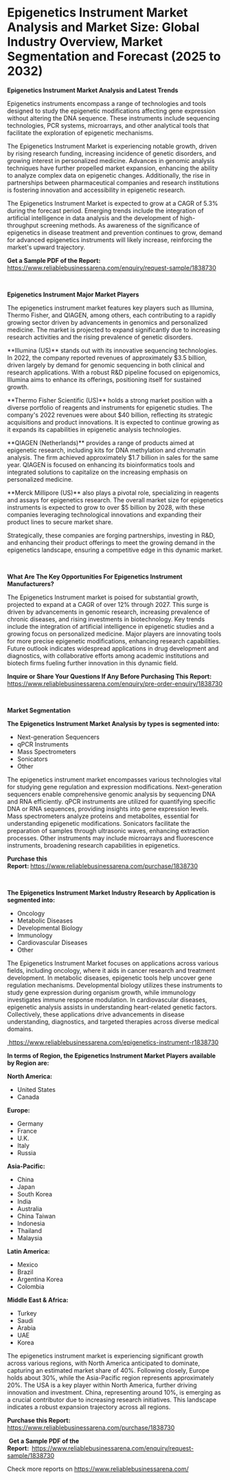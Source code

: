 <p><h1>Epigenetics Instrument Market Analysis and Market Size: Global Industry Overview, Market Segmentation and Forecast (2025 to 2032)</h1></p><p><strong>Epigenetics Instrument Market Analysis and Latest Trends</strong></p>
<p><p>Epigenetics instruments encompass a range of technologies and tools designed to study the epigenetic modifications affecting gene expression without altering the DNA sequence. These instruments include sequencing technologies, PCR systems, microarrays, and other analytical tools that facilitate the exploration of epigenetic mechanisms. </p><p>The Epigenetics Instrument Market is experiencing notable growth, driven by rising research funding, increasing incidence of genetic disorders, and growing interest in personalized medicine. Advances in genomic analysis techniques have further propelled market expansion, enhancing the ability to analyze complex data on epigenetic changes. Additionally, the rise in partnerships between pharmaceutical companies and research institutions is fostering innovation and accessibility in epigenetic research.</p><p>The Epigenetics Instrument Market is expected to grow at a CAGR of 5.3% during the forecast period. Emerging trends include the integration of artificial intelligence in data analysis and the development of high-throughput screening methods. As awareness of the significance of epigenetics in disease treatment and prevention continues to grow, demand for advanced epigenetics instruments will likely increase, reinforcing the market's upward trajectory.</p></p>
<p><strong>Get a Sample PDF of the Report:&nbsp;</strong> <a href="https://www.reliablebusinessarena.com/enquiry/request-sample/1838730?utm_campaign=3201&utm_medium=2&utm_source=Github&utm_content=ia&utm_term=05032025&utm_id=epigenetics-instrument">https://www.reliablebusinessarena.com/enquiry/request-sample/1838730</a></p>
<p>&nbsp;</p>
<p><strong>Epigenetics Instrument Major Market Players</strong></p>
<p><p>The epigenetics instrument market features key players such as Illumina, Thermo Fisher, and QIAGEN, among others, each contributing to a rapidly growing sector driven by advancements in genomics and personalized medicine. The market is projected to expand significantly due to increasing research activities and the rising prevalence of genetic disorders.</p><p>**Illumina (US)** stands out with its innovative sequencing technologies. In 2022, the company reported revenues of approximately $3.5 billion, driven largely by demand for genomic sequencing in both clinical and research applications. With a robust R&D pipeline focused on epigenomics, Illumina aims to enhance its offerings, positioning itself for sustained growth.</p><p>**Thermo Fisher Scientific (US)** holds a strong market position with a diverse portfolio of reagents and instruments for epigenetic studies. The company's 2022 revenues were about $40 billion, reflecting its strategic acquisitions and product innovations. It is expected to continue growing as it expands its capabilities in epigenetic analysis technologies.</p><p>**QIAGEN (Netherlands)** provides a range of products aimed at epigenetic research, including kits for DNA methylation and chromatin analysis. The firm achieved approximately $1.7 billion in sales for the same year. QIAGEN is focused on enhancing its bioinformatics tools and integrated solutions to capitalize on the increasing emphasis on personalized medicine.</p><p>**Merck Millipore (US)** also plays a pivotal role, specializing in reagents and assays for epigenetics research. The overall market size for epigenetics instruments is expected to grow to over $5 billion by 2028, with these companies leveraging technological innovations and expanding their product lines to secure market share.</p><p>Strategically, these companies are forging partnerships, investing in R&D, and enhancing their product offerings to meet the growing demand in the epigenetics landscape, ensuring a competitive edge in this dynamic market.</p></p>
<p>&nbsp;</p>
<p><strong>What Are The Key Opportunities For Epigenetics Instrument Manufacturers?</strong></p>
<p><p>The Epigenetics Instrument market is poised for substantial growth, projected to expand at a CAGR of over 12% through 2027. This surge is driven by advancements in genomic research, increasing prevalence of chronic diseases, and rising investments in biotechnology. Key trends include the integration of artificial intelligence in epigenetic studies and a growing focus on personalized medicine. Major players are innovating tools for more precise epigenetic modifications, enhancing research capabilities. Future outlook indicates widespread applications in drug development and diagnostics, with collaborative efforts among academic institutions and biotech firms fueling further innovation in this dynamic field.</p></p>
<p><strong>Inquire or Share Your Questions If Any Before Purchasing This Report:</strong> <a href="https://www.reliablebusinessarena.com/enquiry/pre-order-enquiry/1838730?utm_campaign=3201&utm_medium=2&utm_source=Github&utm_content=ia&utm_term=05032025&utm_id=epigenetics-instrument">https://www.reliablebusinessarena.com/enquiry/pre-order-enquiry/1838730</a></p>
<p>&nbsp;</p>
<p><strong>Market Segmentation</strong></p>
<p><strong>The Epigenetics Instrument Market Analysis by types is segmented into:</strong></p>
<p><ul><li>Next-generation Sequencers</li><li>qPCR Instruments</li><li>Mass Spectrometers</li><li>Sonicators</li><li>Other</li></ul></p>
<p><p>The epigenetics instrument market encompasses various technologies vital for studying gene regulation and expression modifications. Next-generation sequencers enable comprehensive genomic analysis by sequencing DNA and RNA efficiently. qPCR instruments are utilized for quantifying specific DNA or RNA sequences, providing insights into gene expression levels. Mass spectrometers analyze proteins and metabolites, essential for understanding epigenetic modifications. Sonicators facilitate the preparation of samples through ultrasonic waves, enhancing extraction processes. Other instruments may include microarrays and fluorescence instruments, broadening research capabilities in epigenetics.</p></p>
<p><strong>Purchase this Report:&nbsp;</strong><a href="https://www.reliablebusinessarena.com/purchase/1838730?utm_campaign=3201&utm_medium=2&utm_source=Github&utm_content=ia&utm_term=05032025&utm_id=epigenetics-instrument">https://www.reliablebusinessarena.com/purchase/1838730</a></p>
<p>&nbsp;</p>
<p><strong>The Epigenetics Instrument Market Industry Research by Application is segmented into:</strong></p>
<p><ul><li>Oncology</li><li>Metabolic Diseases</li><li>Developmental Biology</li><li>Immunology</li><li>Cardiovascular Diseases</li><li>Other</li></ul></p>
<p><p>The Epigenetics Instrument Market focuses on applications across various fields, including oncology, where it aids in cancer research and treatment development. In metabolic diseases, epigenetic tools help uncover gene regulation mechanisms. Developmental biology utilizes these instruments to study gene expression during organism growth, while immunology investigates immune response modulation. In cardiovascular diseases, epigenetic analysis assists in understanding heart-related genetic factors. Collectively, these applications drive advancements in disease understanding, diagnostics, and targeted therapies across diverse medical domains.</p></p>
<p><a href="https://www.reliablebusinessarena.com/epigenetics-instrument-r1838730?utm_campaign=3201&utm_medium=2&utm_source=Github&utm_content=ia&utm_term=05032025&utm_id=epigenetics-instrument">&nbsp;https://www.reliablebusinessarena.com/epigenetics-instrument-r1838730</a></p>
<p><strong>In terms of Region, the Epigenetics Instrument Market Players available by Region are:</strong></p>
<p>
    <p> <strong> North America: </strong>
        <ul>
            <li>United States</li>
            <li>Canada</li>
        </ul>
        </p> 
    <p> <strong> Europe: </strong>
        <ul>
            <li>Germany</li>
            <li>France</li>
            <li>U.K.</li>
            <li>Italy</li>
            <li>Russia</li>
        </ul>
        </p> 
    <p> <strong> Asia-Pacific: </strong>
        <ul>
            <li>China</li>
            <li>Japan</li>
            <li>South Korea</li>
            <li>India</li>
            <li>Australia</li>
            <li>China Taiwan</li>
            <li>Indonesia</li>
            <li>Thailand</li>
            <li>Malaysia</li>
        </ul>
        </p> 
    <p> <strong> Latin America: </strong>
        <ul>
            <li>Mexico</li>
            <li>Brazil</li>
            <li>Argentina Korea</li>
            <li>Colombia</li>
        </ul>
        </p> 
    <p> <strong> Middle East & Africa: </strong>
        <ul>
            <li>Turkey</li>
            <li>Saudi</li>
            <li>Arabia</li>
            <li>UAE</li>
            <li>Korea</li>
        </ul>
    </p>
    </p>
<p><p>The epigenetics instrument market is experiencing significant growth across various regions, with North America anticipated to dominate, capturing an estimated market share of 40%. Following closely, Europe holds about 30%, while the Asia-Pacific region represents approximately 20%. The USA is a key player within North America, further driving innovation and investment. China, representing around 10%, is emerging as a crucial contributor due to increasing research initiatives. This landscape indicates a robust expansion trajectory across all regions.</p></p>
<p><strong>Purchase this Report: </strong><a href="https://www.reliablebusinessarena.com/purchase/1838730?utm_campaign=3201&utm_medium=2&utm_source=Github&utm_content=ia&utm_term=05032025&utm_id=epigenetics-instrument">https://www.reliablebusinessarena.com/purchase/1838730</a></p>
<p>&nbsp;<strong>Get a Sample PDF of the Report:&nbsp;&nbsp;</strong><a href="https://www.reliablebusinessarena.com/enquiry/request-sample/1838730?utm_campaign=3201&utm_medium=2&utm_source=Github&utm_content=ia&utm_term=05032025&utm_id=epigenetics-instrument">https://www.reliablebusinessarena.com/enquiry/request-sample/1838730</a></p>
<p><strong></strong></p>
<p>Check more reports on <a href="https://www.reliablebusinessarena.com/?utm_campaign=3201&utm_medium=2&utm_source=Github&utm_content=ia&utm_term=05032025&utm_id=epigenetics-instrument">https://www.reliablebusinessarena.com/</a></p>